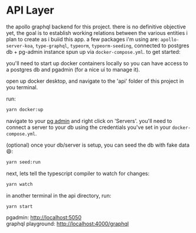 # API Layer

the apollo graphql backend for this project. there is no definitive objective yet, the goal is to establish working relations between the various entities i plan to create as i buiid this app. a few packages i'm using are: `apollo-server-koa`, `type-graphql`, `typeorm`, `typeorm-seeding`, connected to postgres db + pg-admin instance spun up via `docker-compose.yml`. to get started:

you'll need to start up docker containers locally so you can have access to a postgres db and pgadmin (for a nice ui to manage it). 

open up docker desktop, and navigate to the 'api' folder of this project in you terminal.

run:

```bash
yarn docker:up
```

navigate to your [pg admin](http://localhost:5050) and right click on 'Servers'. you'll need to connect a server to your db using the credentials you've set in your `docker-compose.yml`.

(optional) once your db/server is setup, you can seed the db with fake data 😄:

```bash
yarn seed:run
```

next, lets tell the typescript compiler to watch for changes:

```bash
yarn watch
```

in another terminal in the api directory, run:

```bash
yarn start
```

pgadmin: [http://localhost:5050](http://localhost:5050)\
graphql playground: [http://localhost:4000/graphql](http://localhost:4000/graphql)

